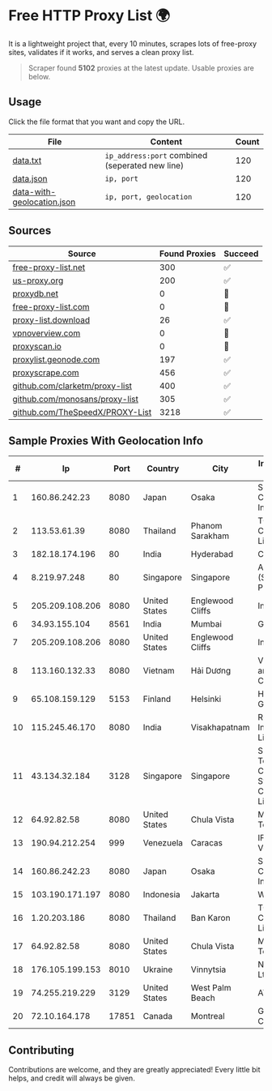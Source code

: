 
# Free HTTP Proxy List 🌍

It is a lightweight project that, every 10 minutes, scrapes lots of free-proxy sites, validates if it works, and serves a clean proxy list.


> Scraper found **5102** proxies at the latest update. Usable proxies are below.

## Usage

Click the file format that you want and copy the URL.


|File|Content|Count|
|----|-------|-----|
|[data.txt](https://raw.githubusercontent.com/themiralay/Proxy-List-World/master/data.txt)|`ip_address:port` combined (seperated new line)|120|
|[data.json](https://raw.githubusercontent.com/themiralay/Proxy-List-World/master/data.json)|`ip, port`|120|
|[data-with-geolocation.json](https://raw.githubusercontent.com/themiralay/Proxy-List-World/master/data-with-geolocation.json)|`ip, port, geolocation`|120|

## Sources

|Source|Found Proxies|Succeed|
|------|-------------|-------|
|[free-proxy-list.net](https://free-proxy-list.net)|300|✅|
|[us-proxy.org](https://www.us-proxy.org)|200|✅|
|[proxydb.net](http://proxydb.net)|0|🚫|
|[free-proxy-list.com](https://free-proxy-list.com/?page=&port=&type%5B%5D=http&type%5B%5D=https&up_time=0&search=Search)|0|🚫|
|[proxy-list.download](https://www.proxy-list.download/HTTP)|26|✅|
|[vpnoverview.com](https://vpnoverview.com/privacy/anonymous-browsing/free-proxy-servers)|0|🚫|
|[proxyscan.io](https://www.proxyscan.io)|0|🚫|
|[proxylist.geonode.com](https://proxylist.geonode.com/api/proxy-list?limit=300&page=1&sort_by=lastChecked&sort_type=desc&protocols=http,https)|197|✅|
|[proxyscrape.com](https://api.proxyscrape.com/v2/?request=displayproxies&protocol=http&timeout=10000&country=all&ssl=all&anonymity=all)|456|✅|
|[github.com/clarketm/proxy-list](https://raw.githubusercontent.com/clarketm/proxy-list/master/proxy-list-raw.txt)|400|✅|
|[github.com/monosans/proxy-list](https://raw.githubusercontent.com/monosans/proxy-list/main/proxies/http.txt)|305|✅|
|[github.com/TheSpeedX/PROXY-List](https://raw.githubusercontent.com/TheSpeedX/PROXY-List/master/http.txt)|3218|✅|


## Sample Proxies With Geolocation Info

|#|Ip|Port|Country|City|Internet Service Provider|
|-|--|----|-------|----|-------------------------|
|1|160.86.242.23|8080|Japan|Osaka|Sony Network Communications Inc|
|2|113.53.61.39|8080|Thailand|Phanom Sarakham|TOT Public Company Limited|
|3|182.18.174.196|80|India|Hyderabad|CtrlS|
|4|8.219.97.248|80|Singapore|Singapore|Alibaba Cloud (Singapore) Private Limited|
|5|205.209.108.206|8080|United States|Englewood Cliffs|Interserver, Inc|
|6|34.93.155.104|8561|India|Mumbai|Google LLC|
|7|205.209.108.206|8080|United States|Englewood Cliffs|Interserver, Inc|
|8|113.160.132.33|8080|Vietnam|Hải Dương|VietNam Post and Telecom Corporation|
|9|65.108.159.129|5153|Finland|Helsinki|Hetzner Online GmbH|
|10|115.245.46.170|8080|India|Visakhapatnam|Reliance Jio Infocomm Limited|
|11|43.134.32.184|3128|Singapore|Singapore|Shenzhen Tencent Computer Systems Company Limited|
|12|64.92.82.58|8080|United States|Chula Vista|Momentum Telecom, Inc.|
|13|190.94.212.254|999|Venezuela|Caracas|IFX Networks Venezuela C.A.|
|14|160.86.242.23|8080|Japan|Osaka|Sony Network Communications Inc|
|15|103.190.171.197|8080|Indonesia|Jakarta|WMS|
|16|1.20.203.186|8080|Thailand|Ban Karon|TOT Public Company Limited|
|17|64.92.82.58|8080|United States|Chula Vista|Momentum Telecom, Inc.|
|18|176.105.199.153|8010|Ukraine|Vinnytsia|NPK Home-Net Ltd|
|19|74.255.219.229|3129|United States|West Palm Beach|AT&T Corp.|
|20|72.10.164.178|17851|Canada|Montreal|GloboTech Communications|



## Contributing

Contributions are welcome, and they are greatly appreciated! Every
little bit helps, and credit will always be given.

